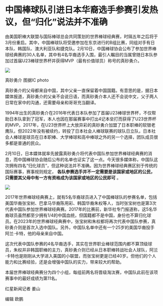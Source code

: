 # 中国棒球队引进日本华裔选手参赛引发热议，但“归化”说法并不准确

由美国职棒大联盟与国际棒球总会共同策划的世界棒球经典赛，时隔五年之后将于3月份重启。其中，中国棒球队将受邀参加在东京进行的B组比赛，同组对手有日本队、韩国队、澳大利亚队和捷克队。2月10日，中国棒球协会公布了参加世界棒球经典赛的30人名单，其中有4名华裔选手入围，最引人瞩目的当属曾随日本队参加过首届U23棒球世界杯并获得MVP（最有价值球员）称号的真砂勇介。

![](https://inews.gtimg.com/newsapp_bt/0/15658065788/1000)

真砂勇介 图据IC photo

真砂勇介的父母都来自中国，其中父亲一直保留着中国国籍。有意思的是，据日本媒体报道，真砂勇介的父亲不会说日语，而真砂勇介本人还不会说中文，父子两人日常在家中的沟通，还需要母亲和哥哥充当翻译。

1994年出生的真砂勇介在2016年代表日本队参加了首届U23棒球世界杯，不仅帮助日本队拿到了冠军，本人也因在那届赛事中打出4记本垒打而获得了U23世界杯的MVP。2017年，在U23世界杯上大放异彩的真砂勇介加盟了日本职棒的软银老鹰队，但2022年没有被续约，转投了日本社会人棒球联赛的球队日立队，日本社会人棒球是球员在日本职棒、大学棒球和高中棒球之外的另一个选择，团队成员很多都是普通的民众。

2月10日，日本媒体就率先披露真砂勇介将代表中国队参加世界棒球经典赛的消息，而中国棒球协会随后公布的名单也证实了这一点。今天很多媒体称，中国队这次拥有四名“归化球员”，但这种说法并不准确。因为世界棒球经典赛区别于传统的国际赛事，赛事规则规定，
**各队参赛选手并不一定需要是该国家或地区的公民，只需要其父母中有一方有资格成为该国家或地区的公民即可** 。

![](https://inews.gtimg.com/newsapp_bt/0/15658065795/1000)

2017年世界棒球经典赛上，就有5名华裔球员进入了中国棒球队的参赛名单，包括美国华裔张宝树、巴拿马华裔陈用彩、韩国华裔朱权等人，当时张宝树也是第3次代表中国队参加世界棒球经典赛。2017年的比赛前，新华社专门报道称，这5名华裔球员虽然都至少拥有1/4的中国血统，但国籍都不是中国，身份也不算归化球员。在2023年的世界棒球经典赛中，张宝树和朱权都将再次代表中国队参赛，真砂勇介则是首次入选中国队。另外，中国队名单中还有一个25岁的美国华裔投手阿兰·卡特，他的母亲来自中国。

这次代表中国队参赛的4名华裔选手，其实在世界职业棒球范围内都不算顶级球员，朱权并非韩国职棒的主力，真砂勇介则已经从日本职棒转战社会人球队，阿兰·卡特也是刚刚从大学进入美国的小联盟，而张宝树更是已经40岁。但他们的个人能力和比赛经验，还是会增强中国队的实力，带来较大的帮助。

本届世界棒球经典赛分为四个小组，每组前两名将晋级淘汰赛，中国队此前在该项赛事中的最好成绩为第11名。

红星新闻记者 姜山

编辑 欧鹏

